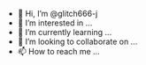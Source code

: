 - 👋 Hi, I’m @glitch666-j
- 👀 I’m interested in ...
- 🌱 I’m currently learning ...
- 💞️ I’m looking to collaborate on ...
- 📫 How to reach me ...

<!---
glitch666-j/glitch666-j is a ✨ special ✨ repository because its `README.md` (this file) appears on your GitHub profile.
You can click the Preview link to take a look at your changes

